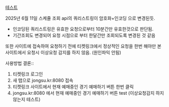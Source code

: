 [테스트](http://jongsu.kr:8080)



2025년 6월 11일 스케쥴 조회 api의 쿼리스트링이 암호화+인코딩 으로 변경된듯. 
- 인코딩된 쿼리스트링은 유효한 요청으로부터 10분간만 유효한것으로 판단됨. 
- 기간조회도 변경되어 요청 시점으로 부터 한달간만 조회되도록 변경된 것 같음

또한 사이트에 접속하여 요청하기 전에 티켓링크에서 정상적인 요청을 한번 해야만 본 사이트에서 요청시 이상요청 감지를 하지 않음. (원인파익 안됨)

사용방법 결론::
1. 티켓링크 로그인
2. 새 탭으로 jongsu.kr:8080 접속
3. 티켓링크 사이트에서 현재 예매중인 경기 예매하기 버튼 한번 클릭
4. jongsu.kr:8080 에서 현재 예매중인 경기 예매하기 버튼 test (이상요청감지 하지 않는지 테스트)
